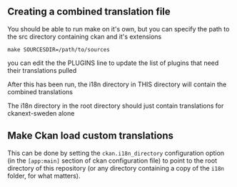 ## Creating a combined translation file

You should be able to run make on it's own, but you can specify the path
to the src directory containing ckan and it's extensions

```
make SOURCESDIR=/path/to/sources

```
you can edit the the PLUGINS line to update the list of plugins that need
their translations pulled

After this has been run, the i18n directory in THIS directory will contain
the combined translations

The i18n directory in the root directory should just contain translations
for ckanext-sweden alone

## Make Ckan load custom translations
 
This can be done by setting the ``ckan.i18n_directory`` configuration
option (in the ``[app:main]`` section of ckan configuration file)
to point to the root directory of  this repository (or any directory
containing a copy of the ``i18n`` folder, for what matters).
